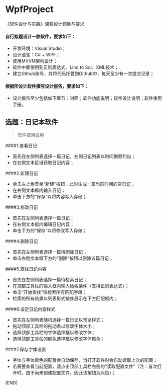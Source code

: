 # WpfProject
《软件设计与实践》课程设计题目与要求

#### 自行拟题设计一款软件，要求如下：
- 开发环境：Visual Studio；
- 设计语言：C# + WPF；
- 使用MVVM架构设计；
- 软件中要使用到正则表达式、Linq to Sql、XML技术；
- 建立Github账号，并将代码托管到Github中，每天至少有一次提交记录；

#### 根据所设计软件撰写设计报告，要求如下：
- 设计报告至少包括如下章节：封面；软件功能说明；软件设计说明；软件使用手册。



## 选题：日记本软件

> 软件使用说明

####1.查看日记

- 首先在左侧列表选择一篇日记，左侧日记列表以时间倒叙列出；
- 在右侧文本区域获取日记内容；


####2.新建日记

- 单击左上角菜单“新建”按钮，此时生成一篇当前时间的空日记；
- 在右侧文本框内输入日记；
- 单击下方的“保存”以将内容写入存储；


####3.修改日记

- 首先在左侧列表选择一篇日记；
- 在右侧文本框内编辑日记内容；
- 单击下方的“保存”以将修改写入存储；


####4.删除日记

- 首先在左侧列表选择一篇待删除日记；
- 单击右侧文本框下方的“删除”按钮以删除该篇日记； 


####5.查找日记内容

- 首先在左侧列表选择一篇待检索日记；
- 在顶部工具栏的输入框内输入检索条件（支持正则表达式）；
- 单击“开始查找”将检索所有匹配字段；
- 检索的所有结果以列表形式按序展示在下方匹配框内；


####6.设定日记内容样式

- 首先在左侧列表随机选择一篇日记以预览样式；
- 拖动顶部工具栏的拖动条以修改字体大小；
- 选择顶部工具栏的字体选择框以修改字体；
- 选择顶部工具栏的颜色选择框以修改字体颜色；


####7.保存字体设置

- 字体与字体颜色的配置会自动保存，当打开软件时会自动读取上次的配置；
- 若需要查看当前配置，请点击顶部工具栏右侧的“读取配置文件”（注：首次打开时，由于尚未创建配置文件，因此该按钮为灰色）；

(END)
